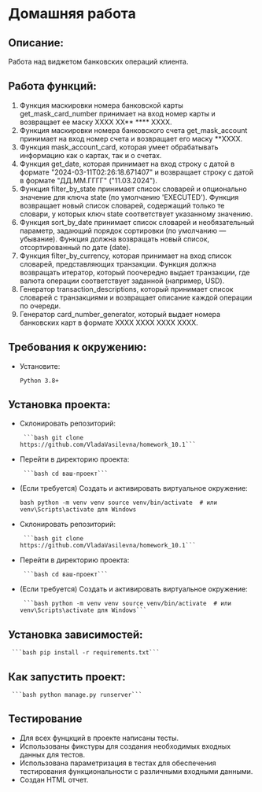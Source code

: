 # Домашняя работа

## Описание:

Работа над виджетом банковских операций клиента.

## Работа функций:

1. Функция маскировки номера банковской карты get_mask_card_number принимает на вход номер карты и возвращает ее маску XXXX XX** **** XXXX.
2. Функция маскировки номера банковского счета get_mask_account принимает на вход номер счета и возвращает его маску **XXXX.
3. Функция mask_account_card, которая умеет обрабатывать информацию как о картах, так и о счетах.
4. Функция get_date, которая принимает на вход строку с датой в формате "2024-03-11T02:26:18.671407" и возвращает строку с датой в формате "ДД.ММ.ГГГГ" ("11.03.2024").
5. Функция filter_by_state принимает список словарей и опционально значение для ключа state (по умолчанию 'EXECUTED').
Функция возвращает новый список словарей, содержащий только те словари, у которых ключ state соответствует указанному значению.
6. Функция sort_by_date принимает список словарей и необязательный параметр, задающий порядок сортировки (по умолчанию — убывание).
Функция должна возвращать новый список, отсортированный по дате (date).
7. Функция filter_by_currency, которая принимает на вход список словарей, представляющих транзакции. Функция должна возвращать итератор, который поочередно выдает транзакции, где валюта операции соответствует заданной (например, USD).
8. Генератор transaction_descriptions, который принимает список словарей с транзакциями и возвращает описание каждой операции по очереди.
9. Генератор card_number_generator, который выдает номера банковских карт в формате XXXX XXXX XXXX XXXX.

## Требования к окружению:

   - Установите:

     ```Python 3.8+```

## Установка проекта:

- Склонировать репозиторий:

       ```bash git clone https://github.com/VladaVasilevna/homework_10.1```

- Перейти в директорию проекта:

       ```bash cd ваш-проект```

- (Если требуется) Создать и активировать виртуальное окружение:

  ```bash python -m venv venv source venv/bin/activate  # или venv\Scripts\activate для Windows```

- Склонировать репозиторий:

       ```bash git clone https://github.com/VladaVasilevna/homework_10.1```

- Перейти в директорию проекта:

       ```bash cd ваш-проект```

- (Если требуется) Создать и активировать виртуальное окружение:

       ```bash python -m venv venv source venv/bin/activate  # или venv\Scripts\activate для Windows```

## Установка зависимостей:

     ```bash pip install -r requirements.txt```

## Как запустить проект:

     ```bash python manage.py runserver```

## Тестирование
- Для всех фунцкций в проекте написаны тесты.
- Использованы фикстуры для создания необходимых входных данных для тестов.
- Использована параметризация в тестах для обеспечения тестирования функциональности с различными входными данными.
- Создан HTML отчет.
